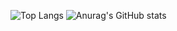 ![Top Langs](https://github-readme-stats.vercel.app/api/top-langs/?username=aizej)
![Anurag's GitHub stats](https://github-readme-stats.vercel.app/api?username=aizej&show_icons=true&theme=radical)
